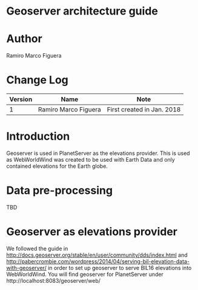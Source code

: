 # Geoserver architecture guide

# Author
Ramiro Marco Figuera

# Change Log

|Version|Name|Note|
|---|---|---|
|1|Ramiro Marco Figuera|First created in Jan. 2018|

# Introduction

Geoserver is used in PlanetServer as the elevations provider. This is used as WebWorldWind was created to be used with Earth Data and only contained elevations for the Earth globe.

# Data pre-processing

TBD

# Geoserver as elevations provider

We followed the guide in http://docs.geoserver.org/stable/en/user/community/dds/index.html and http://pabercrombie.com/wordpress/2014/04/serving-bil-elevation-data-with-geoserver/ in order to set up geoserver to serve BIL16 elevations into WebWorldWind. You will find geoserver for PlanetServer under http://localhost:8083/geoserver/web/
